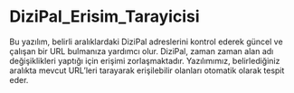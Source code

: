 # DiziPal_Erisim_Tarayicisi
Bu yazılım, belirli aralıklardaki DiziPal adreslerini kontrol ederek güncel ve çalışan bir URL bulmanıza yardımcı olur. DiziPal, zaman zaman alan adı değişiklikleri yaptığı için erişimi zorlaşmaktadır. Yazılımımız, belirlediğiniz aralıkta mevcut URL’leri tarayarak erişilebilir olanları otomatik olarak tespit eder.
